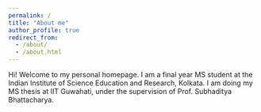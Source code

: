 ```yaml
---
permalink: /
title: "About me"
author_profile: true
redirect_from: 
  - /about/
  - /about.html
---
```


Hi! Welcome to my personal homepage. I am a final year MS student at the Indian Institute of Science Education and Research, Kolkata. I am doing my MS thesis at IIT Guwahati, under the supervision of Prof. Subhaditya Bhattacharya.
